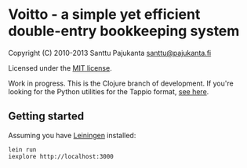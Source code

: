 # Voitto - a simple yet efficient double-entry bookkeeping system

Copyright (C) 2010-2013 Santtu Pajukanta <santtu@pajukanta.fi>

Licensed under the [MIT license](http://opensource.org/licenses/MIT).

Work in progress. This is the Clojure branch of development. If you're looking for the Python utilities for the Tappio format, [see here](https://github.com/japsu/voitto).

## Getting started

Assuming you have [Leiningen](https://github.com/technomancy/leiningen) installed:

    lein run
    iexplore http://localhost:3000